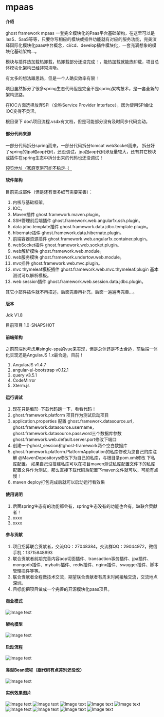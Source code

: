 # mpaas

#### 介绍
ghost framework mpaas 一套完全模块化的Paas平台基础架构，在这里可以是IaaS、SaaS等等，只要你写相应的模块或插件功能就有对应的服务功能，完美演绎国际化模块化paas中台概念，ci/cd、develop插件模块化，一套充满想象的模块化基础架构...。

模块与插件热加载热卸载，热卸载部分还没完成！，能热加载就能热卸载，项目总体模块化架构已经非常清晰。

有太多的想法跟思路，但是一个人确实效率有限！

项目虽然拆分了很多spring生态代码但是完全不是spring架构技术，是一套全新的架构思路。

在IOC方面选择放弃SPI（全称Service Provider Interface），因为使用SPI会让IOC变得不灵活。

根目录下 doc\项目流程.vsdx有文档，但是可能部分没有及时同步代码变动。

#### 部分代码来源

一部分代码拆分spring而来，一部分代码拆分tomcat webSocket而来。
拆分好了spring的jpa和aop代码，还没调试，jpa跟aop代码涉及量较大，还有其它模块或插件在spring生态中拆分出来的代码也还没调试！

[预览地址（家庭宽带可能不稳定··）](http://mpaas.easy-cloud.online:8888)

#### 软件架构

目前完成部件（但是还有很多细节需要完善）：
1.  内核与基础框架。
2.  IOC。
3.  Maven插件 ghost.framework.maven.plugin。
4.  SSH管理前后端插件 ghost.framework.web.angular1x.ssh.plugin。
5.  data.jdbc.template插件 ghost.framework.data.jdbc.template.plugin。
6.  hibernate插件 ghost.framework.data.hibernate.plugin。
7.  前端容器资源插件 ghost.framework.web.angular1x.container.plugin。
8.  webSocket插件 ghost.framework.web.socket.plugin。
9.  web解析模块 ghost.framework.web.module。
10. web服务模块 ghost.framework.undertow.web.module。
11. mvc插件 ghost.framework.web.mvc.plugin。
12. mvc thymeleaf模板插件 ghost.framework.web.mvc.thymeleaf.plugin 基本测试可以解析模板。
13. web session插件 ghost.framework.web.session.data.jdbc.plugin。

其它小部件插件就不再描述，后面完善再补充，后面一遍遍再完善...。

#### 版本

Jdk V1.8

目前项目 1.0-SNAPSHOT

#### 前端架构

之前前端也考虑用single-spa的vue来实现，但是总体还是不太合适，前后端一体化实现还是AngularJS 1.x最合适，目前！

1. AngularJS v1.4.7
2. angular-ui-bootstrap v0.12.1
3. query v3.5.1
4. CodeMirror 
5. Xterm.js

#### 运行调试

1.  现在只是雏形··下载代码跑一下，看看代码！
2.  ghost.framework.platform 项目作为测试启动项目
3.  application.properties 配置 ghost.framework.datasource.url，ghost.framework.datasource.username， 
    ghost.framework.datasource.password三个数据库参数
    ghost.framework.web.default.server.port修改下端口
4.  创建一个ghost_session和ghost-framework两个空白数据库
5.  ghost.framework.platform.PlatformApplication的私库修改为您自己的库注解 @MavenDepositorys修改下为自己的私库，与根目录pom.xml修改 
    下私库配置。
    如果自己没搭建私库可以在项目maven测试私库配置文件下的私库配置文件作为测试，那么直接下载代码后配置下maven文件就可以，可能有点慢！
6.  maven deploy打包完成后就可以启动运行看效果
#### 使用说明

1.  后面spring生态有的功能都会有，spring生态没有的功能也会有，缺联合贡献者！
2.  xxxx
3.  xxxx

#### 参与贡献

1.  项目招募联合贡献者，交流QQ：27048384，交流群QQ：29044972，微信手机：13715848993
2.  联合贡献者前期完善内容aop切面插件、transaction事务插件、jpa插件、mongodb插件、mybatis插件、redis插件、nginx插件、swagger插件、脚本管理插件等等。
3.  联合贡献者全程做技术交流，期望联合贡献者有周末时间接触交流，交流地点深圳。
4.  目标能把项目做成一个完善的开源模块化paas项目。

####  商业模式

![Image text](https://gitee.com/guosc/mpaas/raw/master/img/C%E3%80%81B%E3%80%81D%E7%AB%AF%E7%9A%84%E5%95%86%E4%B8%9A%E6%A8%A1%E5%BC%8F.jpg)

#### 架构模型

![Image text](https://gitee.com/guosc/mpaas/raw/master/img/%E6%9E%B6%E6%9E%84%E6%A8%A1%E5%9E%8B.png)

#### 启动流程

![Image text](https://gitee.com/guosc/mpaas/raw/master/img/%E5%90%AF%E5%8A%A8%E6%B5%81%E7%A8%8B.png)

#### 类型Bean流程（跟代码有点差别还没改）

![Image text](https://gitee.com/guosc/mpaas/raw/master/img/%E7%B1%BB%E5%9E%8B%E6%B3%A8%E8%A7%A3Bean%E6%B5%81%E7%A8%8B.jpg)

#### 实例效果图片

![Image text](https://gitee.com/guosc/mpaas/raw/master/img/ssh%E6%8F%92%E4%BB%B6%E6%95%88%E6%9E%9C.jpg)
![Image text](https://gitee.com/guosc/mpaas/raw/master/img/%E5%B7%A6%E8%BE%B9%E5%AF%BC%E8%88%AA%E8%8F%9C%E5%8D%95%E5%AE%B9%E5%99%A8.jpg)
![Image text](https://gitee.com/guosc/mpaas/raw/master/img/%E7%AE%A1%E7%90%86%E5%91%98%E6%8F%92%E4%BB%B6%E6%95%88%E6%9E%9C.jpg)
![Image text](https://gitee.com/guosc/mpaas/raw/master/img/%E8%84%9A%E6%9C%AC%E6%8F%92%E4%BB%B6%E6%95%88%E6%9E%9C.jpg)
![Image text](https://gitee.com/guosc/mpaas/raw/master/img/%E8%AE%BE%E7%BD%AE%E6%8F%92%E4%BB%B6%E6%95%88%E6%9E%9C.jpg)
![Image text](https://gitee.com/guosc/mpaas/raw/master/img/%E9%A1%B6%E9%83%A8%E5%AF%BC%E8%88%AA%E8%8F%9C%E5%8D%95%E4%B8%AD%E9%97%B4%E6%8F%92%E4%BB%B6%E6%95%88%E6%9E%9C.jpg)
![Image text](https://gitee.com/guosc/mpaas/raw/master/img/%E9%A1%B6%E9%83%A8%E5%AF%BC%E8%88%AA%E8%8F%9C%E5%8D%95%E5%8F%B3%E8%BE%B9%E6%8F%92%E4%BB%B6%E6%95%88%E6%9E%9C.jpg)
![Image text](https://gitee.com/guosc/mpaas/raw/master/img/%E9%A1%B6%E9%83%A8%E5%AF%BC%E8%88%AA%E8%8F%9C%E5%8D%95%E5%B7%A6%E8%BE%B9%E6%95%88%E6%9E%9C.jpg)
![Image text](https://gitee.com/guosc/mpaas/raw/master/img/%E9%A1%B6%E9%83%A8%E5%AF%BC%E8%88%AA%E8%8F%9C%E5%8D%95%E6%8F%92%E4%BB%B6%E5%AE%B9%E5%99%A8.jpg)
